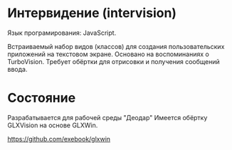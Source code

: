 Интервидение (intervision)
===========

Язык програмирования: JavaScript.

Встраиваемый набор видов (классов) для создания пользовательских приложений на текстовом экране.
Основано на воспоминаниях о TurboVision.
Требует обёртки для отрисовки и получения сообщений ввода.

Состояние
===========

Разрабатывается для рабочей среды "Деодар"
Имеется обёртку GLXVision на основе GLXWin.

https://github.com/exebook/glxwin

